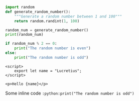 ```python
import random
def generate_random_number():
    """Generate a random number between 1 and 100"""
    return random.randint(1, 100)

random_num = generate_random_number()
print(random_num)

if random_num % 2 == 0:
    print("The random number is even")
else:
    print("The random number is odd")
```

```svelte
<script>
    export let name = "Lucretius";
</script>

<p>Hello {name}</p>
```

Some inline code `:python:print("The random number is odd")` 